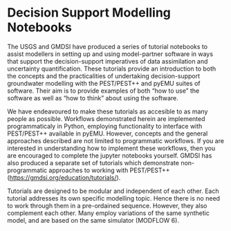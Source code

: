 # Decision Support Modelling Notebooks

The USGS and GMDSI have produced a series of tutorial notebooks to assist modellers in setting up and using model-partner software in ways that support the decision-support imperatives of data assimilation and uncertainty quantification. These tutorials provide an introduction to both the concepts and the practicalities of undertaking decision-support groundwater modelling with the PEST/PEST++ and pyEMU suites of software. Their aim is to provide examples of both “how to use” the software as well as “how to think” about using the software. 

We have endeavoured to make these tutorials as accesible to as many people as possible. Workflows demonstrated herein are implemented programmaticaly in Python, employing functionality to interface with PEST/PEST++ available in pyEMU. However, concepts and the general approaches described are not limited to programmatic workflows. If you are interested in understanding how to implement these workflows, then you are encouraged to complete the jupyter notebooks yourself. GMDSI has also produced a separate set of tutorials which demonstrate non-programmatic approaches to working with PEST/PEST++ (https://gmdsi.org/education/tutorials/). 

Tutorials are designed to be modular and independent of each other. Each tutorial addresses its own specific modelling topic. Hence there is no need to work through them in a pre-ordained sequence. However, they also complement each other. Many employ variations of the same synthetic model, and are based on the same simulator (MODFLOW 6). 
